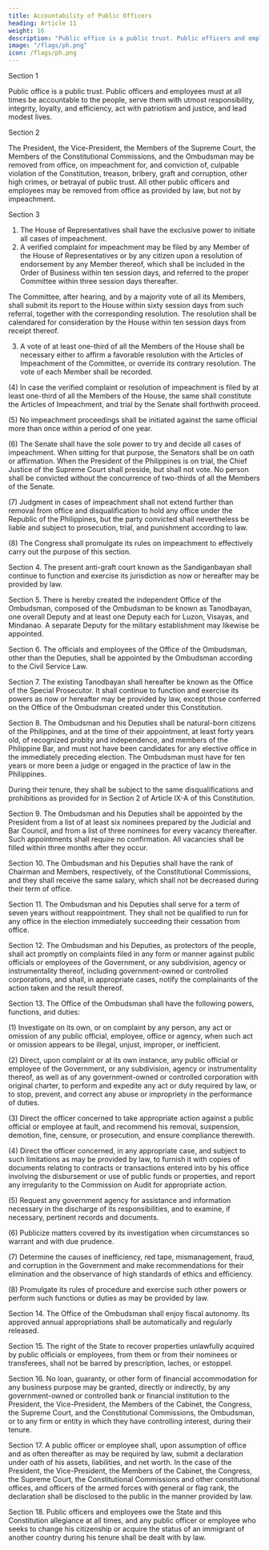 ```yaml
---
title: Accountability of Public Officers
heading: Article 11
weight: 16
description: "Public office is a public trust. Public officers and employees must at all times be accountable to the people, serve them with utmost responsibility, integrity, loyalty, and efficiency, act with patriotism and justice, and lead modest lives."
image: "/flags/ph.png"
icon: /flags/ph.png
---
```



Section 1

Public office is a public trust. Public officers and employees must at all times be accountable to the people, serve them with utmost responsibility, integrity, loyalty, and efficiency, act with patriotism and justice, and lead modest lives.

Section 2

The President, the Vice-President, the Members of the Supreme Court, the Members of the Constitutional Commissions, and the Ombudsman may be removed from office, on impeachment for, and conviction of, culpable violation of the Constitution, treason, bribery, graft and corruption, other high crimes, or betrayal of public trust. All other public officers and employees may be removed from office as provided by law, but not by impeachment.

Section 3

1. The House of Representatives shall have the exclusive power to initiate all cases of impeachment.
2. A verified complaint for impeachment may be filed by any Member of the House of Representatives or by any citizen upon a resolution of endorsement by any Member thereof, which shall be included in the Order of Business within ten session days, and referred to the proper Committee within three session days thereafter. 

The Committee, after hearing, and by a majority vote of all its Members, shall submit its report to the House within sixty session days from such referral, together with the corresponding resolution. The resolution shall be calendared for consideration by the House within ten session days from receipt thereof.

3. A vote of at least one-third of all the Members of the House shall be necessary either to affirm a favorable resolution with the Articles of Impeachment of the Committee, or override its contrary resolution. The vote of each Member shall be recorded.

(4) In case the verified complaint or resolution of impeachment is filed by at least one-third of all the Members of the House, the same shall constitute the Articles of Impeachment, and trial by the Senate shall forthwith proceed.

(5) No impeachment proceedings shall be initiated against the same official more than once within a period of one year.

(6) The Senate shall have the sole power to try and decide all cases of impeachment. When sitting for that purpose, the Senators shall be on oath or affirmation. When the President of the Philippines is on trial, the Chief Justice of the Supreme Court shall preside, but shall not vote. No person shall be convicted without the concurrence of two-thirds of all the Members of the Senate.

(7) Judgment in cases of impeachment shall not extend further than removal from office and disqualification to hold any office under the Republic of the Philippines, but the party convicted shall nevertheless be liable and subject to prosecution, trial, and punishment according to law.

(8) The Congress shall promulgate its rules on impeachment to effectively carry out the purpose of this section.

Section 4. The present anti-graft court known as the Sandiganbayan shall continue to function and exercise its jurisdiction as now or hereafter may be provided by law.

Section 5. There is hereby created the independent Office of the Ombudsman, composed of the Ombudsman to be known as Tanodbayan, one overall Deputy and at least one Deputy each for Luzon, Visayas, and Mindanao. A separate Deputy for the military establishment may likewise be appointed.

Section 6. The officials and employees of the Office of the Ombudsman, other than the Deputies, shall be appointed by the Ombudsman according to the Civil Service Law.

Section 7. The existing Tanodbayan shall hereafter be known as the Office of the Special Prosecutor. It shall continue to function and exercise its powers as now or hereafter may be provided by law, except those conferred on the Office of the Ombudsman created under this Constitution.

Section 8. The Ombudsman and his Deputies shall be natural-born citizens of the Philippines, and at the time of their appointment, at least forty years old, of recognized probity and independence, and members of the Philippine Bar, and must not have been candidates for any elective office in the immediately preceding election. The Ombudsman must have for ten years or more been a judge or engaged in the practice of law in the Philippines.

During their tenure, they shall be subject to the same disqualifications and prohibitions as provided for in Section 2 of Article IX-A of this Constitution.

Section 9. The Ombudsman and his Deputies shall be appointed by the President from a list of at least six nominees prepared by the Judicial and Bar Council, and from a list of three nominees for every vacancy thereafter. Such appointments shall require no confirmation. All vacancies shall be filled within three months after they occur.

Section 10. The Ombudsman and his Deputies shall have the rank of Chairman and Members, respectively, of the Constitutional Commissions, and they shall receive the same salary, which shall not be decreased during their term of office.

Section 11. The Ombudsman and his Deputies shall serve for a term of seven years without reappointment. They shall not be qualified to run for any office in the election immediately succeeding their cessation from office.

Section 12. The Ombudsman and his Deputies, as protectors of the people, shall act promptly on complaints filed in any form or manner against public officials or employees of the Government, or any subdivision, agency or instrumentality thereof, including government-owned or controlled corporations, and shall, in appropriate cases, notify the complainants of the action taken and the result thereof.

Section 13. The Office of the Ombudsman shall have the following powers, functions, and duties:

(1) Investigate on its own, or on complaint by any person, any act or omission of any public official, employee, office or agency, when such act or omission appears to be illegal, unjust, improper, or inefficient.

(2) Direct, upon complaint or at its own instance, any public official or employee of the Government, or any subdivision, agency or instrumentality thereof, as well as of any government-owned or controlled corporation with original charter, to perform and expedite any act or duty required by law, or to stop, prevent, and correct any abuse or impropriety in the performance of duties.

(3) Direct the officer concerned to take appropriate action against a public official or employee at fault, and recommend his removal, suspension, demotion, fine, censure, or prosecution, and ensure compliance therewith.

(4) Direct the officer concerned, in any appropriate case, and subject to such limitations as may be provided by law, to furnish it with copies of documents relating to contracts or transactions entered into by his office involving the disbursement or use of public funds or properties, and report any irregularity to the Commission on Audit for appropriate action.

(5) Request any government agency for assistance and information necessary in the discharge of its responsibilities, and to examine, if necessary, pertinent records and documents.

(6) Publicize matters covered by its investigation when circumstances so warrant and with due prudence.

(7) Determine the causes of inefficiency, red tape, mismanagement, fraud, and corruption in the Government and make recommendations for their elimination and the observance of high standards of ethics and efficiency.

(8) Promulgate its rules of procedure and exercise such other powers or perform such functions or duties as may be provided by law.

Section 14. The Office of the Ombudsman shall enjoy fiscal autonomy. Its approved annual appropriations shall be automatically and regularly released.

Section 15. The right of the State to recover properties unlawfully acquired by public officials or employees, from them or from their nominees or transferees, shall not be barred by prescription, laches, or estoppel.

Section 16. No loan, guaranty, or other form of financial accommodation for any business purpose may be granted, directly or indirectly, by any government-owned or controlled bank or financial institution to the President, the Vice-President, the Members of the Cabinet, the Congress, the Supreme Court, and the Constitutional Commissions, the Ombudsman, or to any firm or entity in which they have controlling interest, during their tenure.

Section 17. A public officer or employee shall, upon assumption of office and as often thereafter as may be required by law, submit a declaration under oath of his assets, liabilities, and net worth. In the case of the President, the Vice-President, the Members of the Cabinet, the Congress, the Supreme Court, the Constitutional Commissions and other constitutional offices, and officers of the armed forces with general or flag rank, the declaration shall be disclosed to the public in the manner provided by law.

Section 18. Public officers and employees owe the State and this Constitution allegiance at all times, and any public officer or employee who seeks to change his citizenship or acquire the status of an immigrant of another country during his tenure shall be dealt with by law.
